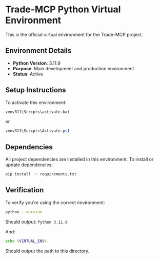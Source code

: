 # Trade-MCP Python Virtual Environment

This is the official virtual environment for the Trade-MCP project.

## Environment Details

- **Python Version**: 3.11.9
- **Purpose**: Main development and production environment
- **Status**: Active

## Setup Instructions

To activate this environment:

```cmd
venv311\Scripts\activate.bat
```

or

```powershell
venv311\Scripts\Activate.ps1
```

## Dependencies

All project dependencies are installed in this environment. To install or update dependencies:

```cmd
pip install -r requirements.txt
```

## Verification

To verify you're using the correct environment:

```cmd
python --version
```

Should output: `Python 3.11.9`

And:

```cmd
echo %VIRTUAL_ENV%
```

Should output the path to this directory.